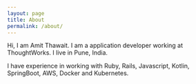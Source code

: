 ```yaml
---
layout: page
title: About
permalink: /about/
---
```


Hi, I am Amit Thawait. I am a application developer working at ThoughtWorks. I live in Pune, India.

I have experience in working with Ruby, Rails, Javascript, Kotlin, SpringBoot, AWS, Docker and Kubernetes.